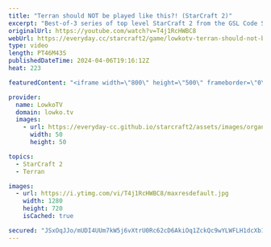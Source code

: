 ```yaml
---
title: "Terran should NOT be played like this?! (StarCraft 2)"
excerpt: "Best-of-3 series of top level StarCraft 2 from the GSL Code S between herO and ByuN. Normally ByuN is known for his amazing micro, but in this series it seems that herO catches him off guard repeatedly.  Support my work: https://patreon.com/lowkotv  Lowko merch: https://lowko.shop Tech setup: https://lowko.tv/setup"
originalUrl: https://youtube.com/watch?v=T4j1RcHWBC8
webUrl: https://everyday.cc/starcraft2/game/lowkotv-terran-should-not-be-played-like-this-starcraft-2/
type: video
length: PT46M43S
publishedDateTime: 2024-04-06T19:16:12Z
heat: 223

featuredContent: "<iframe width=\"800\" height=\"500\" frameborder=\"0\" src=\"https://www.youtube.com/embed/T4j1RcHWBC8\" allow=\"accelerometer; autoplay; encrypted-media; gyroscope; picture-in-picture\" allowfullscreen></iframe>"

provider:
  name: LowkoTV
  domain: lowko.tv
  images:
    - url: https://everyday-cc.github.io/starcraft2/assets/images/organizations/lowko.tv-50x50.jpg
      width: 50
      height: 50

topics:
  - StarCraft 2
  - Terran

images:
  - url: https://i.ytimg.com/vi/T4j1RcHWBC8/maxresdefault.jpg
    width: 1280
    height: 720
    isCached: true

secured: "JSxOqJJo/mUDI4UUm7kW5j6vXtrU0Rc62cD6AkiOq1ZckQc9wYLWFLH1dcXb1291Z0gYvI/TnCZgmLKA+OI+Q8IqR3oIjpOac+abCeyksvVCez4pJQytGkiZtakUNJFEN4Y2s844JuCQYr+NpUNWKpkvEYoPU4B2LDURb7di7xa72JWzNN8Z4SAJRycaFs1g7aO8sfVYuUGZoJa6og2sFB62dFlmmf2fh3ky2+Dqx80cTSI7fWhVc2XtpUXpJX1cZlK2Vt9IN1YisznsDxAmcIgDI+s6CCCbg9MicNtksOh4UQSnJPNo4DaZhfyz0j3tKrYVAYt43up4Ita9wIa/R7s4hDYu+QtWjBdyQZLJ8KZqLQyXgYq/OnRl55YmSsBgGFbeLvAIqbCA4XXFSbF9Nb1mkk/g87QI8BhRMPETcK0=;15IHNcDnu3M3dP+34+SEag=="
---
```


